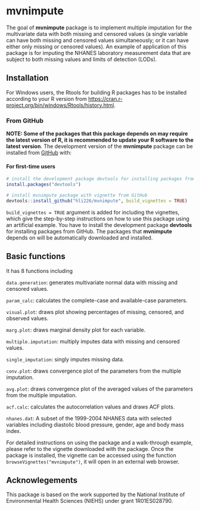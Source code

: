 
<!-- README.md is generated from README.Rmd. Please edit that file -->

# mvnimpute

The goal of **mvnimpute** package is to implement multiple imputation
for the multivariate data with both missing and censored values (a
single variable can have both missing and censored values
simultaneously; or it can have either only missing or censored values).
An example of application of this package is for imputing the NHANES
laboratory measurement data that are subject to both missing values and
limits of detection (LODs).

## Installation

For Windows users, the Rtools for building R packages has to be
installed according to your R version from
<https://cran.r-project.org/bin/windows/Rtools/history.html>.

### From GitHub

**NOTE: Some of the packages that this package depends on may require
the latest version of R, it is recommended to update your R software to
the latest version**. The development version of the **mvnimpute**
package can be installed from [GitHub](https://github.com) with:

#### For first-time users

``` r
# install the development package devtools for installing packages from GitHub
install.packages("devtools")

# install mvnimpute package with vignette from GitHub
devtools::install_github("hli226/mvnimpute", build_vignettes = TRUE)
```

`build_vignettes = TRUE` argument is added for including the vignettes,
which give the step-by-step instructions on how to use this package
using an artificial example. You have to install the development package
**devtools** for installing packages from GitHub. The packages that
**mvnimpute** depends on will be automatically downloaded and installed.

## Basic functions

It has 8 functions including

`data.generation`: generates multivariate normal data with missing and
censored values.

`param_calc`: calculates the complete-case and available-case
parameters.

`visual.plot`: draws plot showing percentages of missing, censored, and
observed values.

`marg.plot`: draws marginal density plot for each variable.

`multiple.imputation`: multiply imputes data with missing and censored
values.

`single_imputation`: singly imputes missing data.

`conv.plot`: draws convergence plot of the parameters from the multiple
imputation.

`avg.plot`: draws convergence plot of the averaged values of the
parameters from the multiple imputation.

`acf.calc`: calculates the autocorrelation values and draws ACF plots.

`nhanes.dat`: A subset of the 1999-2004 NHANES data with selected
variables including diastolic blood pressure, gender, age and body mass
index.

For detailed instructions on using the package and a walk-through
example, please refer to the vignette downloaded with the package. Once
the package is installed, the vignette can be accessed using the
function `browseVignettes("mvnimpute")`, it will open in an external web
browser.

## Acknowlegements

This package is based on the work supported by the National Institute of
Environmental Health Sciences (NIEHS) under grant 1R01ES028790.
